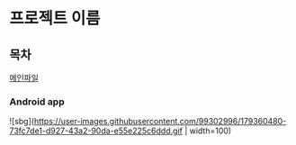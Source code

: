 # 프로젝트 이름

## 목차
[메인파일](https://github.com/kosaay/SnackBattingGame/blob/master/app/src/main/java/com/portpolio/myapplication/MainActivity.kt)  


### Android app

![sbg](https://user-images.githubusercontent.com/99302996/179360480-73fc7de1-d927-43a2-90da-e55e225c6ddd.gif | width=100)

  
</details>
